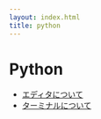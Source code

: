 ```yaml
---
layout: index.html
title: python
---
```


# Python

- [エディタについて](misc/editor.html)
- [ターミナルについて](misc/terminal.html)
